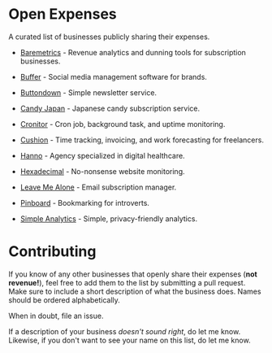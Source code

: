 # Open Expenses

A curated list of businesses publicly sharing their expenses.

* [Baremetrics](https://twitter.com/Shpigford/status/1070017669888425984) - Revenue analytics and dunning tools for subscription businesses.

* [Buffer](https://open.buffer.com/transparent-pricing-buffer/) - Social media management software for brands.

* [Buttondown](https://buttondown.email/running-costs) - Simple newsletter service.

* [Candy Japan](https://www.candyjapan.com/behind-the-scenes/running-costs-for-candy-japan) - Japanese candy subscription service.

* [Cronitor](https://blog.cronitor.io/the-aws-spend-of-a-saas-side-business-30bd5dbd91b) - Cron job, background task, and uptime monitoring.

* [Cushion](https://cushionapp.com/running-costs) - Time tracking, invoicing, and work forecasting for freelancers.

* [Hanno](https://hanno.co/blog/investing-in-tools-no-brainer/) - Agency specialized in digital healthcare.

* [Hexadecimal](https://tryhexadecimal.com/running-costs) - No-nonsense website monitoring.

* [Leave Me Alone](https://leavemealone.app/open/) - Email subscription manager.

* [Pinboard](https://twitter.com/Pinboard/status/494238943894700032) - Bookmarking for introverts.

* [Simple Analytics](https://simpleanalytics.com/open) - Simple, privacy-friendly analytics.

# Contributing

If you know of any other businesses that openly share their expenses (**not revenue!**), feel free to add them to the list by submitting a pull request. Make sure to include a short description of what the business does. Names should be ordered alphabetically.

When in doubt, file an issue.

If a description of your business _doesn't sound right_, do let me know. Likewise, if you don't want to see your name on this list, do let me know.

